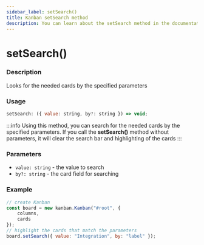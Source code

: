 ```yaml
---
sidebar_label: setSearch()
title: Kanban setSearch method
description: You can learn about the setSearch method in the documentation of the JavaScript Kanban library. Browse developer guides and API reference, try out code examples and live demos.
---
```


# setSearch()

### Description

Looks for the needed cards by the specified parameters

### Usage

```js
setSearch: ({ value: string, by?: string }) => void;
```

:::info
Using this method, you can search for the needed cards by the specified parameters. If you call the **setSearch()** method without parameters, it will clear the search bar and highlighting of the cards
:::

### Parameters

- `value: string` - the value to search
- `by?: string` - the card field for searching


### Example

```jsx {7}
// create Kanban
const board = new kanban.Kanban("#root", {
	columns,
	cards
});
// highlight the cards that match the parameters
board.setSearch({ value: "Integration", by: "label" });
```
